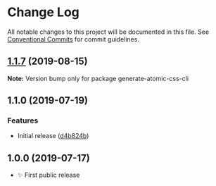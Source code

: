 # Change Log

All notable changes to this project will be documented in this file.
See [Conventional Commits](https://conventionalcommits.org) for commit guidelines.

## [1.1.7](https://gitlab.com/codsen/codsen/compare/generate-atomic-css-cli@1.1.6...generate-atomic-css-cli@1.1.7) (2019-08-15)

**Note:** Version bump only for package generate-atomic-css-cli





## 1.1.0 (2019-07-19)

### Features

- Initial release ([d4b824b](https://gitlab.com/codsen/codsen/commit/d4b824b))

## 1.0.0 (2019-07-17)

- ✨ First public release
